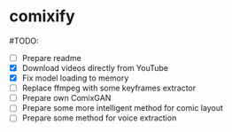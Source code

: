 # comixify

#TODO:
- [ ] Prepare readme
- [x] Download videos directly from YouTube
- [x] Fix model loading to memory
- [ ] Replace ffmpeg with some keyframes extractor
- [ ] Prepare own ComixGAN
- [ ] Prepare some more intelligent method for comic layout
- [ ] Prepare some method for voice extraction
